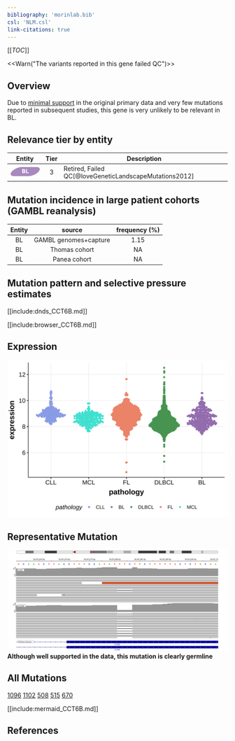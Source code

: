 ```yaml
---
bibliography: 'morinlab.bib'
csl: 'NLM.csl'
link-citations: true
---
```

[[_TOC_]]

<<Warn("The variants reported in this gene failed QC")>>

## Overview

Due to [minimal support](CCT6B#representative-mutations) in the original primary data and very few mutations reported in subsequent studies, this gene is very unlikely to be relevant in BL. 


## Relevance tier by entity

|Entity|Tier|Description                           |
|:------:|:----:|--------------------------------------|
|![BL](images/icons/BL_tier2.png)    |3   |Retired, Failed QC[@loveGeneticLandscapeMutations2012]|

## Mutation incidence in large patient cohorts (GAMBL reanalysis)

|Entity|source               |frequency (%)|
|:------:|:---------------------:|:-------------:|
|BL    |GAMBL genomes+capture|1.15         |
|BL    |Thomas cohort        |  NA         |
|BL    |Panea cohort         |  NA         |

## Mutation pattern and selective pressure estimates

[[include:dnds_CCT6B.md]]




[[include:browser_CCT6B.md]]

## Expression
![](images/gene_expression/CCT6B_by_pathology.svg)
<!-- ORIGIN: loveGeneticLandscapeMutations2012 -->
<!-- BL: loveGeneticLandscapeMutations2012 -->

## Representative Mutation
![](primary/Love_CCT6B.svg)
**Although well supported in the data, this mutation is clearly germline**

## All Mutations

[1096](https://www.bcgsc.ca/downloads/morinlab/GAMBL/Love/1096_reports.html)
[1102](https://www.bcgsc.ca/downloads/morinlab/GAMBL/Love/1102_reports.html)
[508](https://www.bcgsc.ca/downloads/morinlab/GAMBL/Love/508_reports.html)
[515](https://www.bcgsc.ca/downloads/morinlab/GAMBL/Love/515_reports.html)
[670](https://www.bcgsc.ca/downloads/morinlab/GAMBL/Love/670_reports.html)

[[include:mermaid_CCT6B.md]]

## References
